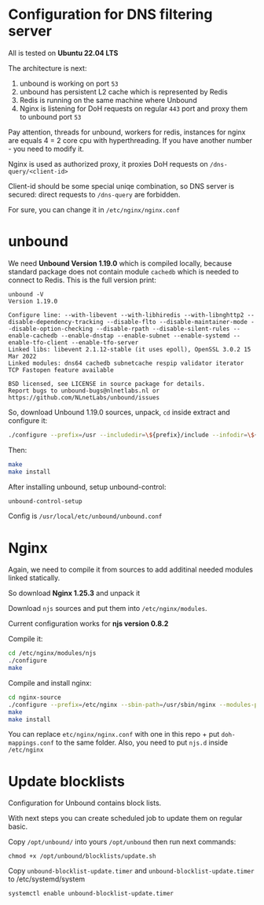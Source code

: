 # Configuration for DNS filtering server
All is tested on **Ubuntu 22.04 LTS**

The architecture is next:
1) unbound is working on port `53`
2) unbound has persistent L2 cache which is represented by Redis
3) Redis is running on the same machine where Unbound
4) Nginx is listening for DoH requests on regular `443` port and proxy them to unbound port `53`

Pay attention, threads for unbound, workers for redis, instances for nginx are equals 4 = 2 core cpu with hyperthreading. If you have another number - you need to modify it.


Nginx is used as authorized proxy, it proxies DoH requests on `/dns-query/<client-id>`

Client-id should be some special uniqe combination, so DNS server is secured: direct requests to `/dns-query` are forbidden.

For sure, you can change it in `/etc/nginx/nginx.conf`



# unbound
We need **Unbound Version 1.19.0** which is compiled locally, because standard package does not contain module `cachedb` which is needed to connect to Redis.
This is the full version print:
```
unbound -V
Version 1.19.0

Configure line: --with-libevent --with-libhiredis --with-libnghttp2 --disable-dependency-tracking --disable-flto --disable-maintainer-mode --disable-option-checking --disable-rpath --disable-silent-rules --enable-cachedb --enable-dnstap --enable-subnet --enable-systemd --enable-tfo-client --enable-tfo-server
Linked libs: libevent 2.1.12-stable (it uses epoll), OpenSSL 3.0.2 15 Mar 2022
Linked modules: dns64 cachedb subnetcache respip validator iterator
TCP Fastopen feature available

BSD licensed, see LICENSE in source package for details.
Report bugs to unbound-bugs@nlnetlabs.nl or https://github.com/NLnetLabs/unbound/issues
```
So, download Unbound 1.19.0 sources, unpack, `cd` inside extract and configure it: 

```sh
./configure --prefix=/usr --includedir=\${prefix}/include --infodir=\${prefix}/share/info --mandir=\${prefix}/share/man --localstatedir=/var --runstatedir=/run --sysconfdir=/etc --with-chroot-dir= --with-dnstap-socket-path=/run/dnstap.sock --with-libevent --with-libhiredis --with-libnghttp2 --with-pidfile=/run/unbound.pid --with-pythonmodule --with-pyunbound --disable-dependency-tracking --disable-flto --disable-maintainer-mode --disable-option-checking --disable-rpath --disable-silent-rules --enable-cachedb --enable-dnstap --enable-subnet --enable-systemd --enable-tfo-client --enable-tfo-server
```
Then:
```sh
make
make install
```

After installing unbound, setup unbound-control:


```sh
unbound-control-setup
```

Config is `/usr/local/etc/unbound/unbound.conf`

# Nginx
Again, we need to compile it from sources to add additinal needed modules linked statically.

So download **Nginx 1.25.3** and unpack it

Download `njs` sources and put them into `/etc/nginx/modules`.

Current configuration works for **njs version 0.8.2**

Compile it:
```sh
cd /etc/nginx/modules/njs
./configure
make
```

Compile and install nginx:
```sh
cd nginx-source
./configure --prefix=/etc/nginx --sbin-path=/usr/sbin/nginx --modules-path=/usr/lib/nginx/modules --conf-path=/etc/nginx/nginx.conf --error-log-path=/var/log/nginx/error.log --http-log-path=/var/log/nginx/access.log --pid-path=/var/run/nginx.pid --lock-path=/var/run/nginx.lock --http-client-body-temp-path=/var/cache/nginx/client_temp --http-proxy-temp-path=/var/cache/nginx/proxy_temp --http-fastcgi-temp-path=/var/cache/nginx/fastcgi_temp --http-uwsgi-temp-path=/var/cache/nginx/uwsgi_temp --http-scgi-temp-path=/var/cache/nginx/scgi_temp --user=nginx --group=nginx --with-compat --with-file-aio --with-threads --with-http_addition_module --with-http_auth_request_module --with-http_dav_module --with-http_flv_module --with-http_gunzip_module --with-http_gzip_static_module --with-http_mp4_module --with-http_random_index_module --with-http_realip_module --with-http_secure_link_module --with-http_slice_module --with-http_ssl_module --with-http_stub_status_module --with-http_sub_module --with-http_v2_module --with-mail --with-mail_ssl_module --with-stream --with-stream_realip_module --with-stream_ssl_module --with-stream_ssl_preread_module --with-cc-opt='-g -O2 -ffile-prefix-map=/data/builder/debuild/nginx-1.24.0/debian/debuild-base/nginx-1.24.0=. -flto=auto -ffat-lto-objects -flto=auto -ffat-lto-objects -fstack-protector-strong -Wformat -Werror=format-security -Wp,-D_FORTIFY_SOURCE=2 -fPIC' --with-ld-opt='-Wl,-Bsymbolic-functions -flto=auto -ffat-lto-objects -flto=auto -Wl,-z,relro -Wl,-z,now -Wl,--as-needed -pie' --add-module=/etc/nginx/modules/njs/nginx
make
make install
```
You can replace `etc/nginx/nginx.conf` with one in this repo + put `doh-mappings.conf` to the same folder.
Also, you need to put `njs.d` inside `/etc/nginx`

# Update blocklists

Configuration for Unbound contains block lists.

With next steps you can create scheduled job to update them on regular basic.

Copy `/opt/unbound/` into yours  `/opt/unbound` then run next commands:

`chmod +x /opt/unbound/blocklists/update.sh`

Copy `unbound-blocklist-update.timer` and `unbound-blocklist-update.timer` to /etc/systemd/system


`systemctl enable unbound-blocklist-update.timer`
